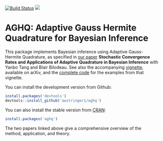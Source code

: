 [![Build Status](https://travis-ci.com/awstringer1/aghq.svg?branch=master)](https://travis-ci.com/awstringer1/aghq) [![](https://cranlogs.r-pkg.org/badges/grand-total/aghq)](https://cran.rstudio.com/web/packages/grand-total/aghq/index.html)

# AGHQ: Adaptive Gauss Hermite Quadrature for Bayesian Inference

This package implements Bayesian inference using Adaptive Gauss-Hermite Quadrature, as specified in [our paper](https://arxiv.org/abs/2102.06801) **Stochastic Convergence Rates and Applications of Adaptive Quadrature in Bayesian Inference** with Yanbo Tang and Blair Bilodeau. See also the accompanying [vignette](https://arxiv.org/abs/2101.04468), available on arXiv, and the [complete code](https://github.com/awstringer1/aghq-software-paper-code) for the examples from that vignette.

You can install the development version from Github:

```R
install.packages('devtools')
devtools::install_github('awstringer1/aghq')
```

You can also install the stable version from [CRAN](https://CRAN.R-project.org/package=aghq):

```R
install.packages('aghq')
```

The two papers linked above give a comprehensive overview of the method, application, and theory.
